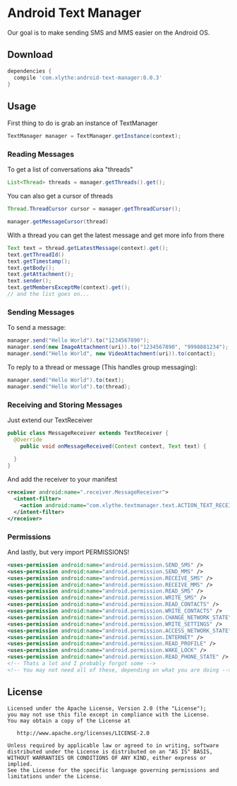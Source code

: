 Android Text Manager
====================

Our goal is to make sending SMS and MMS easier on the Android OS.


Download
--------
```groovy
dependencies {
  compile 'com.xlythe:android-text-manager:0.0.3'
}
```

Usage
-----
First thing to do is grab an instance of TextManager
```java
TextManager manager = TextManager.getInstance(context);
```

### Reading Messages
To get a list of conversations aka "threads"
```java
List<Thread> threads = manager.getThreads().get();
```

You can also get a cursor of threads
```java
Thread.ThreadCursor cursor = manager.getThreadCursor();
```

```java
manager.getMessageCursor(thread)
```

With a thread you can get the latest message and get more info from there
```java
Text text = thread.getLatestMessage(context).get();
text.getThreadId()
text.getTimestamp();
text.getBody();
text.getAttachment();
text.sender();
text.getMembersExceptMe(context).get();
// and the list goes on...
```

### Sending Messages
To send a message:
```java
manager.send("Hello World").to("1234567890");
manager.send(new ImageAttachment(uri)).to("1234567890", "9998881234");
manager.send("Hello World", new VideoAttachment(uri)).to(contact);
```

To reply to a thread or message (This handles group messaging):
```java
manager.send("Hello World").to(text);
manager.send("Hello World").to(thread);
```

### Receiving and Storing Messages
Just extend our TextReceiver
```java
public class MessageReceiver extends TextReceiver {
  @Override
    public void onMessageReceived(Context context, Text text) {
    
  }
}
```
And add the receiver to your manifest
```xml
<receiver android:name=".receiver.MessageReceiver">
  <intent-filter>
    <action android:name="com.xlythe.textmanager.text.ACTION_TEXT_RECEIVED" />
  </intent-filter>
</receiver>
```

### Permissions
And lastly, but very import PERMISSIONS!
```xml
<uses-permission android:name="android.permission.SEND_SMS" />
<uses-permission android:name="android.permission.SEND_MMS" />
<uses-permission android:name="android.permission.RECEIVE_SMS" />
<uses-permission android:name="android.permission.RECEIVE_MMS" />
<uses-permission android:name="android.permission.READ_SMS" />
<uses-permission android:name="android.permission.WRITE_SMS" />
<uses-permission android:name="android.permission.READ_CONTACTS" />
<uses-permission android:name="android.permission.WRITE_CONTACTS" />
<uses-permission android:name="android.permission.CHANGE_NETWORK_STATE" />
<uses-permission android:name="android.permission.WRITE_SETTINGS" />
<uses-permission android:name="android.permission.ACCESS_NETWORK_STATE" />
<uses-permission android:name="android.permission.INTERNET" />
<uses-permission android:name="android.permission.READ_PROFILE" />
<uses-permission android:name="android.permission.WAKE_LOCK" />
<uses-permission android:name="android.permission.READ_PHONE_STATE" />
<!-- Thats a lot and I probably forgot some -->
<!-- You may not need all of these, depending on what you are doing -->
```

License
--------

    Licensed under the Apache License, Version 2.0 (the "License");
    you may not use this file except in compliance with the License.
    You may obtain a copy of the License at

       http://www.apache.org/licenses/LICENSE-2.0

    Unless required by applicable law or agreed to in writing, software
    distributed under the License is distributed on an "AS IS" BASIS,
    WITHOUT WARRANTIES OR CONDITIONS OF ANY KIND, either express or implied.
    See the License for the specific language governing permissions and
    limitations under the License.
